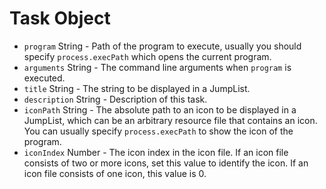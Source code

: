 # Task Object

* `program` String - Path of the program to execute, usually you should specify
  `process.execPath` which opens the current program.
* `arguments` String - The command line arguments when `program` is executed.
* `title` String - The string to be displayed in a JumpList.
* `description` String - Description of this task.
* `iconPath` String - The absolute path to an icon to be displayed in a
  JumpList, which can be an arbitrary resource file that contains an icon. You
  can usually specify `process.execPath` to show the icon of the program.
* `iconIndex` Number - The icon index in the icon file. If an icon file consists
  of two or more icons, set this value to identify the icon. If an icon file
  consists of one icon, this value is 0.
